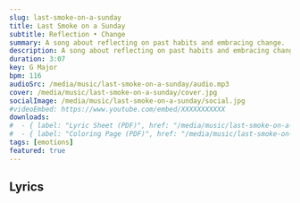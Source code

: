 ```yaml
---
slug: last-smoke-on-a-sunday
title: Last Smoke on a Sunday
subtitle: Reflection • Change
summary: A song about reflecting on past habits and embracing change.
description: A song about reflecting on past habits and embracing change.
duration: 3:07
key: G Major
bpm: 116
audioSrc: /media/music/last-smoke-on-a-sunday/audio.mp3
cover: /media/music/last-smoke-on-a-sunday/cover.jpg
socialImage: /media/music/last-smoke-on-a-sunday/social.jpg
#videoEmbed: https://www.youtube.com/embed/XXXXXXXXXXX
downloads:
#  - { label: "Lyric Sheet (PDF)", href: "/media/music/last-smoke-on-a-sunday/lyric-sheet.pdf" }
#  - { label: "Coloring Page (PDF)", href: "/media/music/last-smoke-on-a-sunday/coloring-page.pdf" }
tags: [emotions]
featured: true
---
```


## Lyrics
